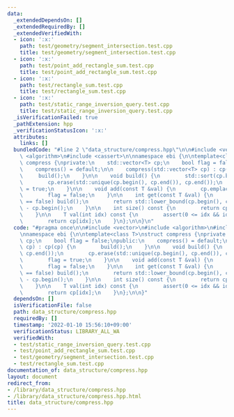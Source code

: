 ```yaml
---
data:
  _extendedDependsOn: []
  _extendedRequiredBy: []
  _extendedVerifiedWith:
  - icon: ':x:'
    path: test/geometry/segment_intersection.test.cpp
    title: test/geometry/segment_intersection.test.cpp
  - icon: ':x:'
    path: test/point_add_rectangle_sum.test.cpp
    title: test/point_add_rectangle_sum.test.cpp
  - icon: ':x:'
    path: test/rectangle_sum.test.cpp
    title: test/rectangle_sum.test.cpp
  - icon: ':x:'
    path: test/static_range_inversion_query.test.cpp
    title: test/static_range_inversion_query.test.cpp
  _isVerificationFailed: true
  _pathExtension: hpp
  _verificationStatusIcon: ':x:'
  attributes:
    links: []
  bundledCode: "#line 2 \"data_structure/compress.hpp\"\n\n#include <vector>\n#include\
    \ <algorithm>\n#include <cassert>\n\nnamespace ebi {\n\ntemplate<class T>\nstruct\
    \ compress {\nprivate:\n    std::vector<T> cp;\n    bool flag = false;\npublic:\n\
    \    compress() = default;\n\n    compress(std::vector<T> cp) : cp(cp) {\n   \
    \     build();\n    }\n\n    void build() {\n        std::sort(cp.begin(), cp.end());\n\
    \        cp.erase(std::unique(cp.begin(), cp.end()), cp.end());\n        flag\
    \ = true;\n    }\n\n    void add(const T &val) {\n        cp.emplace_back(val);\n\
    \        flag = false;\n    }\n\n    int get(const T &val) {\n        if(flag\
    \ == false) build();\n        return std::lower_bound(cp.begin(), cp.end(), val)\
    \ - cp.begin();\n    }\n\n    int size() const {\n        return cp.size();\n\
    \    }\n\n    T val(int idx) const {\n        assert(0 <= idx && idx < (int)cp.size());\n\
    \        return cp[idx];\n    }\n};\n\n}\n"
  code: "#pragma once\n\n#include <vector>\n#include <algorithm>\n#include <cassert>\n\
    \nnamespace ebi {\n\ntemplate<class T>\nstruct compress {\nprivate:\n    std::vector<T>\
    \ cp;\n    bool flag = false;\npublic:\n    compress() = default;\n\n    compress(std::vector<T>\
    \ cp) : cp(cp) {\n        build();\n    }\n\n    void build() {\n        std::sort(cp.begin(),\
    \ cp.end());\n        cp.erase(std::unique(cp.begin(), cp.end()), cp.end());\n\
    \        flag = true;\n    }\n\n    void add(const T &val) {\n        cp.emplace_back(val);\n\
    \        flag = false;\n    }\n\n    int get(const T &val) {\n        if(flag\
    \ == false) build();\n        return std::lower_bound(cp.begin(), cp.end(), val)\
    \ - cp.begin();\n    }\n\n    int size() const {\n        return cp.size();\n\
    \    }\n\n    T val(int idx) const {\n        assert(0 <= idx && idx < (int)cp.size());\n\
    \        return cp[idx];\n    }\n};\n\n}"
  dependsOn: []
  isVerificationFile: false
  path: data_structure/compress.hpp
  requiredBy: []
  timestamp: '2022-01-10 15:56:10+09:00'
  verificationStatus: LIBRARY_ALL_WA
  verifiedWith:
  - test/static_range_inversion_query.test.cpp
  - test/point_add_rectangle_sum.test.cpp
  - test/geometry/segment_intersection.test.cpp
  - test/rectangle_sum.test.cpp
documentation_of: data_structure/compress.hpp
layout: document
redirect_from:
- /library/data_structure/compress.hpp
- /library/data_structure/compress.hpp.html
title: data_structure/compress.hpp
---
```

